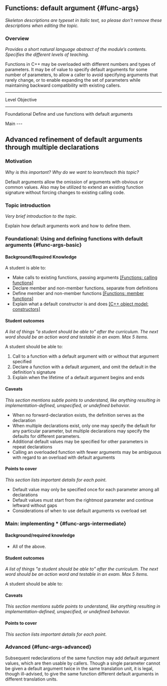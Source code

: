 ## Functions: default argument {#func-args}

_Skeleton descriptions are typeset in italic text,_
_so please don't remove these descriptions when editing the topic._

### Overview

_Provides a short natural language abstract of the module’s contents._
_Specifies the different levels of teaching._

Functions in C++ may be overloaded with different numbers and types of 
parameters. It may be of value to specify default arguments for some number 
of parameters, to allow a caller to avoid specifying arguments that 
rarely change, or to enable expanding the set of parameters while 
maintaining backward compatibility with existing callers.

------------------------------------------------------------------------
Level             Objective
----------------- ------------------------------------------------------
Foundational      Define and use functions with default arguments

Main              ---

Advanced          refinement of default arguments through multiple
                  declarations
------------------------------------------------------------------------

### Motivation

_Why is this important?_
_Why do we want to learn/teach this topic?_

Default arguments allow the omission of arguments with obvious or common
values. Also may be utilized to extend an existing function signature 
without forcing changes to existing calling code.

### Topic introduction

_Very brief introduction to the topic._

Explain how default arguments work and how to define them.

### Foundational: Using and defining functions with default arguments {#func-args-basic}

#### Background/Required Knowledge

A student is able to:

* Make calls to existing functions, passing arguments [[Functions: calling functions]][1]
* Declare member and non-member functions, separate from definitions
* Define member and non-member functions [[Functions: member functions]][2]
* Explain what a default constructor is and does [[C++ object model: constructors]][3]

#### Student outcomes

_A list of things "a student should be able to" after the curriculum._
_The next word should be an action word and testable in an exam._
_Max 5 items._

A student should be able to:

1. Call to a function with a default argument with or without that argument specified
2. Declare a function with a default argument, and omit the default in the definition's signature
3. Explain when the lifetime of a default argument begins and ends


#### Caveats

_This section mentions subtle points to understand, like anything resulting in
implementation-defined, unspecified, or undefined behavior._

* When no forward-declaration exists, the definition serves as the declaration
* When multiple declarations exist, only one may specify the default for any particular parameter, but multiple declarations may specify the defaults for different parameters.
* Additional default values may be specified for other parameters in repeat declarations
* Calling an overloaded function with fewer arguments may be ambiguous with regard to an overload with default arguments

#### Points to cover

_This section lists important details for each point._

* Default value may only be specified once for each parameter among all declarations
* Default values must start from the rightmost parameter and continue leftward without gaps
* Considerations of when to use default arguments vs overload set

### Main: implementing * {#func-args-intermediate}

#### Background/required knowledge

* All of the above.

#### Student outcomes

_A list of things "a student should be able to" after the curriculum._
_The next word should be an action word and testable in an exam._
_Max 5 items._

A student should be able to:

#### Caveats

_This section mentions subtle points to understand, like anything resulting in
implementation-defined, unspecified, or undefined behavior._

#### Points to cover

_This section lists important details for each point._

### Advanced {#func-args-advanced}

Subsequent redeclarations of the same function may add default argument
values, which are then usable by callers.
Though a single parameter cannot be given a default argument twice in the same 
translation unit, it is legal, though ill-advised, to give the same
function different default arguments in different translation units.


[1]: ../functions/calling-functions.md
[2]: ../functions/member-functions.md
[3]: ../object-model/constructors.md
